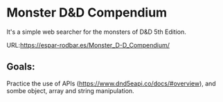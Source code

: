 # Monster D&D Compendium

It's a simple web searcher for the monsters of D&D 5th Edition.

URL:https://espar-rodbar.es/Monster_D-D_Compendium/

## Goals:

Practice the use of APIs (https://www.dnd5eapi.co/docs/#overview), and sombe object, array and string manipulation.

